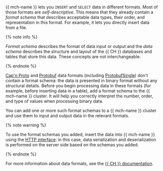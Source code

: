 {{ mch-name }} lets you `INSERT` and `SELECT` data in different formats. Most of those formats are _self-descriptive_. This means that they already contain a _format schema_ that describes acceptable data types, their order, and representation in this format. For example, it lets you directly insert data from a file.

{% note info %}

_Format schema_ describes the format of data input or output and the _data schema_ describes the structure and layout of the {{ CH }} databases and tables that store this data. These concepts are not interchangeable.

{% endnote %}

[Cap'n Proto](https://capnproto.org/) and [Protobuf](https://developers.google.com/protocol-buffers/) data formats (including [ProtobufSingle](https://clickhouse.tech/docs/en/interfaces/formats/#protobufsingle)) don't contain a format schema: the data is presented in binary format without any structural details. Before you begin processing data in these formats (for example, before inserting data in a table), add a format schema to the {{ mch-name }} cluster. It will help you correctly interpret the number, order, and type of values when processing binary data.

You can add one or more such format schemas to a {{ mch-name }} cluster and use them to input and output data in the relevant formats.

{% note warning %}

To use the format schemas you added, insert the data into {{ mch-name }} using the [HTTP interface](https://clickhouse.tech/docs/en/interfaces/http/): in this case, data serialization and deserialization is performed on the server side based on the schemas you added.

{% endnote %}

For more information about data formats, see the [{{ CH }} documentation](https://clickhouse.tech/docs/en/interfaces/formats/).

